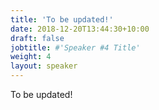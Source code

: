 ```yaml
---
title: 'To be updated!'
date: 2018-12-20T13:44:30+10:00
draft: false
jobtitle: #'Speaker #4 Title'
weight: 4
layout: speaker
---
```


To be updated!